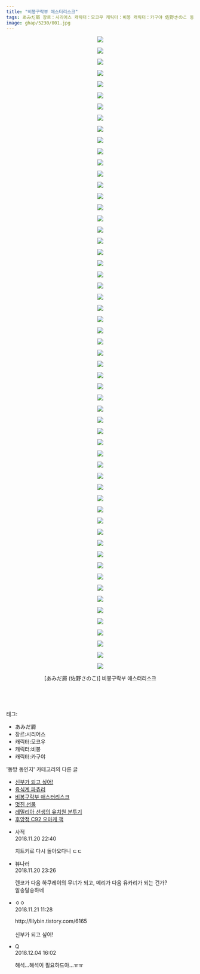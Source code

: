 ```yaml
---
title: "비봉구락부 애스터리스크"
tags: あみだ屑 장르：시리어스 캐릭터：모코우 캐릭터：비봉 캐릭터：카구야 佐野さのこ 동방_동인지
image: ghap/5230/001.jpg
---
```

<div class="article">
<p style="text-align: center; clear: none; float: none;"><img src="{{ site.nasurl }}/ghap/5230/001.jpg"/></p>
<p style="text-align: center; clear: none; float: none;"><img src="{{ site.nasurl }}/ghap/5230/002.jpg"/></p>
<p style="text-align: center; clear: none; float: none;"><img src="{{ site.nasurl }}/ghap/5230/003.jpg"/></p>
<p style="text-align: center; clear: none; float: none;"><img src="{{ site.nasurl }}/ghap/5230/004.jpg"/></p>
<p style="text-align: center; clear: none; float: none;"><img src="{{ site.nasurl }}/ghap/5230/005.jpg"/></p>
<p style="text-align: center; clear: none; float: none;"><img src="{{ site.nasurl }}/ghap/5230/006.jpg"/></p>
<p style="text-align: center; clear: none; float: none;"><img src="{{ site.nasurl }}/ghap/5230/007.jpg"/></p>
<p style="text-align: center; clear: none; float: none;"><img src="{{ site.nasurl }}/ghap/5230/008.jpg"/></p>
<p style="text-align: center; clear: none; float: none;"><img src="{{ site.nasurl }}/ghap/5230/009.jpg"/></p>
<p style="text-align: center; clear: none; float: none;"><img src="{{ site.nasurl }}/ghap/5230/010.jpg"/></p>
<p style="text-align: center; clear: none; float: none;"><img src="{{ site.nasurl }}/ghap/5230/011.jpg"/></p>
<p style="text-align: center; clear: none; float: none;"><img src="{{ site.nasurl }}/ghap/5230/012.jpg"/></p>
<p style="text-align: center; clear: none; float: none;"><img src="{{ site.nasurl }}/ghap/5230/013.jpg"/></p>
<p style="text-align: center; clear: none; float: none;"><img src="{{ site.nasurl }}/ghap/5230/014.jpg"/></p>
<p style="text-align: center; clear: none; float: none;"><img src="{{ site.nasurl }}/ghap/5230/015.jpg"/></p>
<p style="text-align: center; clear: none; float: none;"><img src="{{ site.nasurl }}/ghap/5230/016.jpg"/></p>
<p style="text-align: center; clear: none; float: none;"><img src="{{ site.nasurl }}/ghap/5230/017.jpg"/></p>
<p style="text-align: center; clear: none; float: none;"><img src="{{ site.nasurl }}/ghap/5230/018.jpg"/></p>
<p style="text-align: center; clear: none; float: none;"><img src="{{ site.nasurl }}/ghap/5230/019.jpg"/></p>
<p style="text-align: center; clear: none; float: none;"><img src="{{ site.nasurl }}/ghap/5230/020.jpg"/></p>
<p style="text-align: center; clear: none; float: none;"><img src="{{ site.nasurl }}/ghap/5230/021.jpg"/></p>
<p style="text-align: center; clear: none; float: none;"><img src="{{ site.nasurl }}/ghap/5230/022.jpg"/></p>
<p style="text-align: center; clear: none; float: none;"><img src="{{ site.nasurl }}/ghap/5230/023.jpg"/></p>
<p style="text-align: center; clear: none; float: none;"><img src="{{ site.nasurl }}/ghap/5230/024.jpg"/></p>
<p style="text-align: center; clear: none; float: none;"><img src="{{ site.nasurl }}/ghap/5230/025.jpg"/></p>
<p style="text-align: center; clear: none; float: none;"><img src="{{ site.nasurl }}/ghap/5230/026.jpg"/></p>
<p style="text-align: center; clear: none; float: none;"><img src="{{ site.nasurl }}/ghap/5230/027.jpg"/></p>
<p style="text-align: center; clear: none; float: none;"><img src="{{ site.nasurl }}/ghap/5230/028.jpg"/></p>
<p style="text-align: center; clear: none; float: none;"><img src="{{ site.nasurl }}/ghap/5230/029.jpg"/></p>
<p style="text-align: center; clear: none; float: none;"><img src="{{ site.nasurl }}/ghap/5230/030.jpg"/></p>
<p style="text-align: center; clear: none; float: none;"><img src="{{ site.nasurl }}/ghap/5230/031.jpg"/></p>
<p style="text-align: center; clear: none; float: none;"><img src="{{ site.nasurl }}/ghap/5230/032.jpg"/></p>
<p style="text-align: center; clear: none; float: none;"><img src="{{ site.nasurl }}/ghap/5230/033.jpg"/></p>
<p style="text-align: center; clear: none; float: none;"><img src="{{ site.nasurl }}/ghap/5230/034.jpg"/></p>
<p style="text-align: center; clear: none; float: none;"><img src="{{ site.nasurl }}/ghap/5230/035.jpg"/></p>
<p style="text-align: center; clear: none; float: none;"><img src="{{ site.nasurl }}/ghap/5230/036.jpg"/></p>
<p style="text-align: center; clear: none; float: none;"><img src="{{ site.nasurl }}/ghap/5230/037.jpg"/></p>
<p style="text-align: center; clear: none; float: none;"><img src="{{ site.nasurl }}/ghap/5230/038.jpg"/></p>
<p style="text-align: center; clear: none; float: none;"><img src="{{ site.nasurl }}/ghap/5230/039.jpg"/></p>
<p style="text-align: center; clear: none; float: none;"><img src="{{ site.nasurl }}/ghap/5230/040.jpg"/></p>
<p style="text-align: center; clear: none; float: none;"><img src="{{ site.nasurl }}/ghap/5230/041.jpg"/></p>
<p style="text-align: center; clear: none; float: none;"><img src="{{ site.nasurl }}/ghap/5230/042.jpg"/></p>
<p style="text-align: center; clear: none; float: none;"><img src="{{ site.nasurl }}/ghap/5230/043.jpg"/></p>
<p style="text-align: center; clear: none; float: none;"><img src="{{ site.nasurl }}/ghap/5230/044.jpg"/></p>
<p style="text-align: center; clear: none; float: none;"><img src="{{ site.nasurl }}/ghap/5230/045.jpg"/></p>
<p style="text-align: center; clear: none; float: none;"><img src="{{ site.nasurl }}/ghap/5230/046.jpg"/></p>
<p style="text-align: center; clear: none; float: none;"><img src="{{ site.nasurl }}/ghap/5230/047.jpg"/></p>
<p style="text-align: center; clear: none; float: none;"><img src="{{ site.nasurl }}/ghap/5230/048.jpg"/></p>
<p style="text-align: center; clear: none; float: none;"><img src="{{ site.nasurl }}/ghap/5230/049.jpg"/></p>
<p style="text-align: center; clear: none; float: none;"><img src="{{ site.nasurl }}/ghap/5230/050.jpg"/></p>
<p style="text-align: center; clear: none; float: none;"><img src="{{ site.nasurl }}/ghap/5230/051.jpg"/></p>
<p style="text-align: center; clear: none; float: none;"><img src="{{ site.nasurl }}/ghap/5230/052.jpg"/></p>
<p style="text-align: center; clear: none; float: none;"><img src="{{ site.nasurl }}/ghap/5230/053.jpg"/></p>
<p style="text-align: center; clear: none; float: none;"><img src="{{ site.nasurl }}/ghap/5230/054.jpg"/></p>
<p style="text-align: center; clear: none; float: none;"><img src="{{ site.nasurl }}/ghap/5230/055.jpg"/></p>
<p style="text-align: center; clear: none; float: none;"><img src="{{ site.nasurl }}/ghap/5230/056.jpg"/></p>
<p style="text-align: center; clear: none; float: none;"><img src="{{ site.nasurl }}/ghap/5230/057.jpg"/></p>
<p style="text-align: center; clear: none; float: none;">[あみだ屑 (佐野さのこ)] 비봉구락부 애스터리스크</p>
<p style="text-align: center; clear: none; float: none;"><br/></p>
<p><br/></p>
</div><div class="tagTrail">
<p>태그: </p>
<ul>
<li>あみだ屑</li>
<li>장르:시리어스</li>
<li>캐릭터:모코우</li>
<li>캐릭터:비봉</li>
<li>캐릭터:카구야</li>
</ul>
</div><div class="another">
<p>'동방 동인지' 카테고리의 다른 글</p>
<ul>
<li><a href="/2018-11-23-ghap_5240">신부가 되고 싶어!</a></li>
<li><a href="/2018-11-22-ghap_5239">육식계 파츄리</a></li>
<li><a href="/2018-11-20-ghap_5230">비봉구락부 애스터리스크</a></li>
<li><a href="/2018-11-20-ghap_5221">멋진 선물</a></li>
<li><a href="/2018-11-19-ghap_5210">레밀리아 선생의 유치원 분투기</a></li>
<li><a href="/2018-11-18-ghap_5203">후앙정 C92 오마케 책</a></li>
</ul>
</div><div class="cb_module cb_fluid">
<div class="cb_wrt cb_profile">
<div class="comment">
<ul>
<li class="cb_thumb_off" id="comment15375954">
<div class="cb_comment_area">
<div class="cb_info_area">
<div class="cb_section">
<span class="cb_nick_name">사적</span>
</div>
<div class="cb_section">
<span class="cb_date">2018.11.20 22:40 </span>
</div>
</div>
<div class="cb_dsc_comment">
<p class="cb_dsc">
											치트키로 다시 돌아오다니 ㄷㄷ
										</p>
</div>
</div></li>
<li class="cb_thumb_off" id="comment15375982">
<div class="cb_comment_area">
<div class="cb_info_area">
<div class="cb_section">
<span class="cb_nick_name">뷰나러</span>
</div>
<div class="cb_section">
<span class="cb_date">2018.11.20 23:26 </span>
</div>
</div>
<div class="cb_dsc_comment">
<p class="cb_dsc">
											렌코가 다음 하쿠레이의 무녀가 되고, 메리가 다음 유카리가 되는 건가? <br/>
알송달송하네
										</p>
</div>
</div></li>
<li class="cb_thumb_off" id="comment15376198">
<div class="cb_comment_area">
<div class="cb_info_area">
<div class="cb_section">
<span class="cb_nick_name">ㅇㅇ</span>
</div>
<div class="cb_section">
<span class="cb_date">2018.11.21 11:28 </span>
</div>
</div>
<div class="cb_dsc_comment">
<p class="cb_dsc">
											http://lilybin.tistory.com/6165<br/>
<br/>
신부가 되고 싶어! 
										</p>
</div>
</div></li>
<li class="cb_thumb_off" id="comment15382303">
<div class="cb_comment_area">
<div class="cb_info_area">
<div class="cb_section">
<span class="cb_nick_name">Q</span>
</div>
<div class="cb_section">
<span class="cb_date">2018.12.04 16:02 </span>
</div>
</div>
<div class="cb_dsc_comment">
<p class="cb_dsc">
											해석...해석이 필요하드아...ㅠㅠ
										</p>
</div>
</div></li>
</ul>
</div>
</div><!-- commentList close -->
</div>